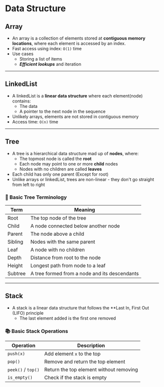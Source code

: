 # Data Structure

## Array
* An array is a collection of elements stored at **contiguous memory locations**, where each element is accessed by an index.
* Fast access using index: `O(1)` time
* Use cases
  * Storing a list of items
  * ***Efficient lookups*** and iteration

---

## LinkedList
* A linkedList is a **linear data structure** where each element(node) contains: 
  * The data
  * A pointer to the next node in the sequence
* Unlikely arrays, elements are not stored in contiguous memory
* Access time: `O(n)` time

--- 

## Tree
* A tree is a hierarchical data structure mad up of **nodes**, where:
  * The topmost node is called the **root**
  * Each node may point to one or more **child** nodes
  * Nodes with no children are called **leaves**
* Each child has only one parent (Except for root)
* Unlike arrays or linkedList, trees are non-linear - they don't go straight from left to right

### 🌳 Basic Tree Terminology
| Term     | Meaning                                             |
|----------|-----------------------------------------------------|
| Root     | The top node of the tree                            |
| Child    | A node connected below another node                 |
| Parent   | The node above a child                              |
| Sibling  | Nodes with the same parent                          |
| Leaf     | A node with no children                             |
| Depth    | Distance from root to the node                      |
| Height   | Longest path from node to a leaf                    |
| Subtree  | A tree formed from a node and its descendants       |


---
## Stack
* A stack is a linear data structure that follows the **Last In, First Out (LIFO) principle
  * The last element added is the first one removed

### 📚 Basic Stack Operations
| Operation         | Description                                      |
| ----------------- | ------------------------------------------------ |
| `push(x)`         | Add element `x` to the top                        |
| `pop()`           | Remove and return the top element                 |
| `peek()` / `top()`| Return the top element without removing           |
| `is_empty()`      | Check if the stack is empty                       |
